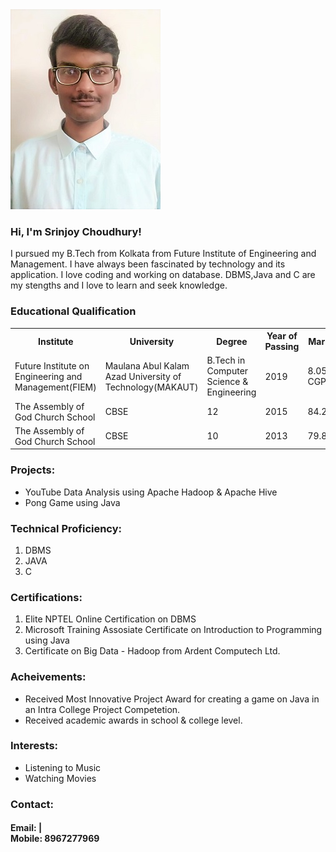 <img src="pic_new2.jpg">

<h3><b>Hi, I'm Srinjoy Choudhury!</b></h3> 

I pursued my B.Tech from Kolkata from Future Institute of Engineering and Management. I have always been fascinated by technology and its application. I love coding and working on database. DBMS,Java and C are my stengths and I love to learn and seek knowledge.

<h3><b>Educational Qualification</b></h3>
<table>
  <tr>
    <th>Institute</th>
    <th>University</th>
    <th>Degree</th>
    <th>Year of Passing</th>
    <th>Marks</th>
  </tr>
  <tr>
    <td>Future Institute on Engineering and Management(FIEM)</td>
    <td>Maulana Abul Kalam Azad University of Technology(MAKAUT)</td>
    <td>B.Tech in Computer Science & Engineering</td>
    <td>2019</td>
    <td>8.05 CGPA</td>
  </tr>
  <tr>
    <td>The Assembly of God Church School</td>
    <td>CBSE</td>
    <td>12</td>
    <td>2015</td>
    <td>84.2%</td>
  </tr>
  <tr>
    <td>The Assembly of God Church School</td>
    <td>CBSE</td>
    <td>10</td>
    <td>2013</td>
    <td>79.8%</td>
  </tr>
  </table>

<h3><b>Projects:</b></h3>
<ul>
  <li>YouTube Data Analysis using Apache Hadoop & Apache Hive</li>
  <li>Pong Game using Java</li>
</ul>
  
<h3><b>Technical Proficiency:</b></h3>
<ol>
  <li>DBMS</li>
  <li>JAVA</li>
  <li>C</li>
 </ol>
 
<h3><b>Certifications:</b></h3>
 <ol>
  <li>Elite NPTEL Online Certification on DBMS</li>
  <li>Microsoft Training Assosiate Certificate on Introduction to Programming using Java</li>
  <li>Certificate on Big Data - Hadoop from Ardent Computech Ltd.</li>
 </ol>
  
  <h3><b>Acheivements:</b></h3>
  <ul>
  <li>Received Most Innovative Project Award for creating a game on Java in an Intra College Project Competetion.</li>
  <li>Received academic awards in school & college level.</li>
  </ul>
    
<h3><b>Interests:</b></h3>
<ul>
  <li>Listening to Music</li>
  <li>Watching Movies</li>
 </ul>
<h3>Contact:</h3><h4>Email: <href="mailto:srinjoy.choudhury@cognizant.com"> | <href="mailto:srinjoy08@gmail.com><br>
Mobile: 8967277969</h4>
